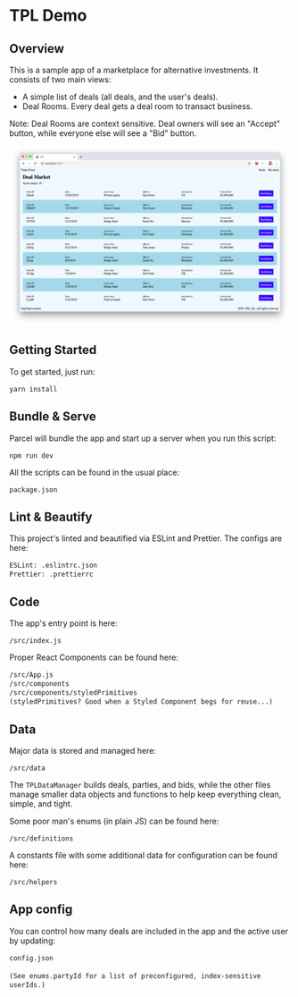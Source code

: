 # TPL Demo

## Overview

This is a sample app of a marketplace for alternative investments. It consists of two main views:

- A simple list of deals (all deals, and the user's deals).
- Deal Rooms. Every deal gets a deal room to transact business.

Note: Deal Rooms are context sensitive. Deal owners will see an "Accept" button, while everyone else will see a "Bid" button.

![home page](/tpl-home.png)

## Getting Started

To get started, just run:

```
yarn install
```

## Bundle & Serve

Parcel will bundle the app and start up a server when you run this script:

```
npm run dev
```

All the scripts can be found in the usual place:

```
package.json
```

## Lint & Beautify

This project's linted and beautified via ESLint and Prettier. The configs are here:

```
ESLint: .eslintrc.json
Prettier: .prettierrc
```

## Code

The app's entry point is here:

```
/src/index.js
```

Proper React Components can be found here:

```
/src/App.js
/src/components
/src/components/styledPrimitives
(styledPrimitives? Good when a Styled Component begs for reuse...)
```

## Data

Major data is stored and managed here:

```
/src/data
```

The `TPLDataManager` builds deals, parties, and bids, while the other files manage smaller data objects and functions to help keep everything clean, simple, and tight.

Some poor man's enums (in plain JS) can be found here:

```
/src/definitions
```

A constants file with some additional data for configuration can be found here:

```
/src/helpers
```

## App config

You can control how many deals are included in the app and the active user by updating:

```
config.json

(See enums.partyId for a list of preconfigured, index-sensitive userIds.)
```
